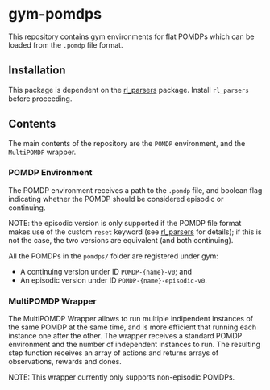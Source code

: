 # gym-pomdps

This repository contains gym environments for flat POMDPs which can be loaded
from the `.pomdp` file format.

## Installation

This package is dependent on the
[rl_parsers](https://github.com/abaisero/rl_parsers) package.  Install
`rl_parsers` before proceeding.

## Contents

The main contents of the repository are the `POMDP` environment, and the
`MultiPOMDP` wrapper.

### POMDP Environment

The POMDP environment receives a path to the `.pomdp` file, and boolean flag
indicating whether the POMDP should be considered episodic or continuing.

NOTE:  the episodic version is only supported if the POMDP file format makes
use of the custom `reset` keyword (see
[rl_parsers](https://github.com/abaisero/rl_parsers) for details);  if this is
not the case, the two versions are equivalent (and both continuing).

All the POMDPs in the `pomdps/` folder are registered under gym:
 * A continuing version under ID `POMDP-{name}-v0`; and
 * An episodic version under ID `POMDP-{name}-episodic-v0`.

### MultiPOMDP Wrapper

The MultiPOMDP Wrapper allows to run multiple indipendent instances of the same
POMDP at the same time, and is more efficient that running each instance one
after the other.  The wrapper receives a standard POMDP environment and the
number of independent instances to run.  The resulting step function receives
an array of actions and returns arrays of observations, rewards and dones.

NOTE:  This wrapper currently only supports non-episodic POMDPs.
